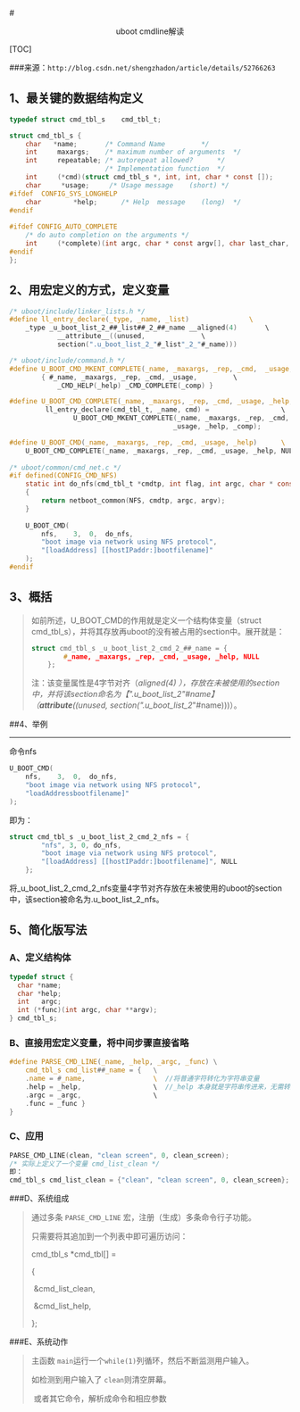 #<center>uboot cmdline解读</center>

<span id='jump'></span>

[TOC]

###来源：`http://blog.csdn.net/shengzhadon/article/details/52766263`



## 1、最关键的数据结构定义

```c
typedef struct cmd_tbl_s    cmd_tbl_t; 

struct cmd_tbl_s {  
    char   *name;       /* Command Name         */  
    int     maxargs;    /* maximum number of arguments  */  
    int     repeatable; /* autorepeat allowed?      */  
                        /* Implementation function  */  
    int     (*cmd)(struct cmd_tbl_s *, int, int, char * const []);  
    char     *usage;     /* Usage message    (short) */  
#ifdef  CONFIG_SYS_LONGHELP  
    char        *help;      /* Help  message    (long)  */  
#endif  
  
#ifdef CONFIG_AUTO_COMPLETE  
    /* do auto completion on the arguments */  
    int     (*complete)(int argc, char * const argv[], char last_char, int maxv, char *cmdv[]);
#endif
};  
```

## 2、用宏定义的方式，定义变量

```c
/* uboot/include/linker_lists.h */
#define ll_entry_declare(_type, _name, _list)               \  
    _type _u_boot_list_2_##_list##_2_##_name __aligned(4)       \  
            __attribute__((unused,              \  
            section(".u_boot_list_2_"#_list"_2_"#_name)))  

/* uboot/include/command.h */
#define U_BOOT_CMD_MKENT_COMPLETE(_name, _maxargs, _rep, _cmd,  _usage, _help, _comp)  \  
        { #_name, _maxargs, _rep, _cmd, _usage,         \
            _CMD_HELP(_help) _CMD_COMPLETE(_comp) }  

#define U_BOOT_CMD_COMPLETE(_name, _maxargs, _rep, _cmd, _usage, _help, _comp) \  
   		 ll_entry_declare(cmd_tbl_t, _name, cmd) =           		\  
        		U_BOOT_CMD_MKENT_COMPLETE(_name, _maxargs, _rep, _cmd,  \  
                        				 _usage, _help, _comp);  

#define U_BOOT_CMD(_name, _maxargs, _rep, _cmd, _usage, _help)      \  
    U_BOOT_CMD_COMPLETE(_name, _maxargs, _rep, _cmd, _usage, _help, NULL)
      
/* uboot/common/cmd_net.c */
#if defined(CONFIG_CMD_NFS)  
	static int do_nfs(cmd_tbl_t *cmdtp, int flag, int argc, char * const argv[])  
	{  
	    return netboot_common(NFS, cmdtp, argc, argv);  
	}  
	  
	U_BOOT_CMD(  
	    nfs,    3,  0,  do_nfs,  
	    "boot image via network using NFS protocol",  
	    "[loadAddress] [[hostIPaddr:]bootfilename]"  
	);  
#endif  
```

## 3、概括

> 如前所述，U_BOOT_CMD的作用就是定义一个结构体变量（struct cmd_tbl_s），并将其存放再uboot的没有被占用的section中。展开就是：
>
> ```c
> struct cmd_tbl_s _u_boot_list_2_cmd_2_##_name = {  
>         #_name, _maxargs, _rep, _cmd, _usage, _help, NULL  
>     };  
> ```
>
> 注：该变量属性是4字节对齐（__aligned(4) ），存放在未被使用的section中，并将该section命名为【".u_boot_list_2_"#name】（__attribute__((unused, section(".u_boot_list_2_"#name)))）。



##4、举例

---

命令nfs

```c
U_BOOT_CMD(  
    nfs,    3,  0,  do_nfs,  
    "boot image via network using NFS protocol",  
    "loadAddressbootfilename]"  
);  
```

即为：

```c
struct cmd_tbl_s _u_boot_list_2_cmd_2_nfs = {  
        "nfs", 3, 0, do_nfs,  
        "boot image via network using NFS protocol",  
        "[loadAddress] [[hostIPaddr:]bootfilename]", NULL  
    };  
```

将_u_boot_list_2_cmd_2_nfs变量4字节对齐存放在未被使用的uboot的section中，该section被命名为.u_boot_list_2_nfs。

## 5、简化版写法

### A、定义结构体

```c
typedef struct {
  char *name;
  char *help;
  int   argc;
  int (*func)(int argc, char **argv);
} cmd_tbl_s;
```

### B、直接用宏定义变量，将中间步骤直接省略

```c
#define PARSE_CMD_LINE(_name, _help, _argc, _func) \
	cmd_tbl_s cmd_list##_name = { 	\
	.name = #_name,                 \  //将普通字符转化为字符串变量
	.help = _help,					\  //_help 本身就是字符串传进来，无需转换
    .argc = _argc,					\
	.func = _func }
}
```

### C、应用

```c
PARSE_CMD_LINE(clean, "clean screen", 0, clean_screen);
/* 实际上定义了一个变量 cmd_list_clean */
即：
cmd_tbl_s cmd_list_clean = {"clean", "clean screen", 0, clean_screen};
```

###D、系统组成

> 通过多条 `PARSE_CMD_LINE` 宏，注册（生成）多条命令行子功能。
>
> 只需要将其追加到一个列表中即可遍历访问：
>
> cmd_tbl_s *cmd_tbl[] = 
>
> {
>
> ​	&cmd_list_clean,
>
> ​	&cmd_list_help,
>
> };

###E、系统动作

> 主函数 `main`运行一个`while(1)`列循环，然后不断监测用户输入。
>
> 如检测到用户输入了 `clean`则清空屏幕。
>
> ​	或者其它命令，解析成命令和相应参数